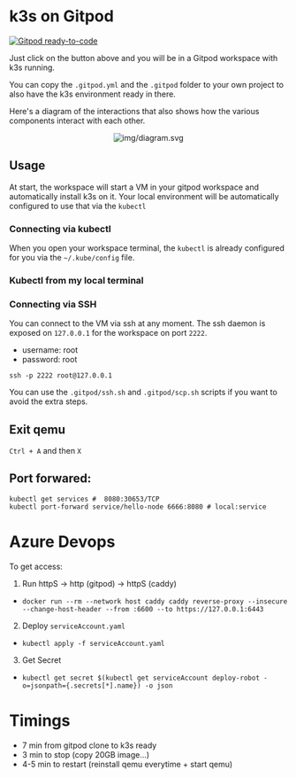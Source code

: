 # k3s on Gitpod

[![Gitpod ready-to-code](https://gitpod.io/button/open-in-gitpod.svg)](https://gitpod.io/#https://github.com/yonixw/gitpod-k3s)

Just click on the button above and you will be in a Gitpod workspace with k3s running.

You can copy the `.gitpod.yml` and the `.gitpod` folder to your own project to also have the k3s environment ready in there.

Here's a diagram of the interactions that also shows how the various components interact with each other.

<center>

![img/diagram.svg](img/diagram.svg)

</center>

## Usage

At start, the workspace will start a VM in your gitpod workspace and
automatically install k3s on it. Your local environment will be automatically
configured to use that via the `kubectl`

### Connecting via kubectl

When you open your workspace terminal, the `kubectl` is already configured for you
via the `~/.kube/config` file.

### Kubectl from my local terminal

### Connecting via SSH

You can connect to the VM via ssh at any moment. The ssh daemon
is exposed on `127.0.0.1` for the workspace on port `2222`.

- username: root
- password: root

```console
ssh -p 2222 root@127.0.0.1
```

You can use the `.gitpod/ssh.sh` and `.gitpod/scp.sh` scripts if you want to
avoid the extra steps.

## Exit qemu

`Ctrl + A` and then `X`

## Port forwared:

```
kubectl get services #  8080:30653/TCP
kubectl port-forward service/hello-node 6666:8080 # local:service
```

# Azure Devops

To get access:

1. Run httpS -> http (gitpod) -> httpS (caddy)

- `docker run --rm --network host caddy caddy reverse-proxy --insecure --change-host-header --from :6600 --to https://127.0.0.1:6443`

2. Deploy `serviceAccount.yaml`

- `kubectl apply -f serviceAccount.yaml`

3. Get Secret

- `kubectl get secret $(kubectl get serviceAccount deploy-robot -o=jsonpath={.secrets[*].name}) -o json`

# Timings

- 7 min from gitpod clone to k3s ready
- 3 min to stop (copy 20GB image...)
- 4-5 min to restart (reinstall qemu everytime + start qemu)
